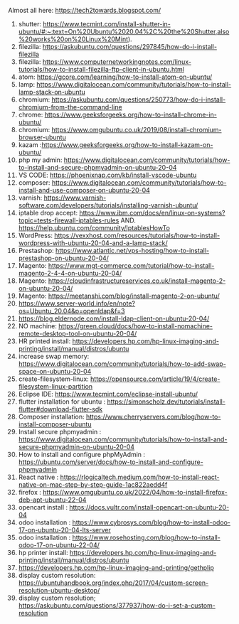 Almost all here:  https://tech2towards.blogspot.com/

1. shutter: https://www.tecmint.com/install-shutter-in-ubuntu/#:~:text=On%20Ubuntu%2020.04%2C%20the%20Shutter,also%20works%20on%20Linux%20Mint).
2. filezilla: https://askubuntu.com/questions/297845/how-do-i-install-filezilla
3. filezilla: https://www.computernetworkingnotes.com/linux-tutorials/how-to-install-filezilla-ftp-client-in-ubuntu.html
4. atom: https://gcore.com/learning/how-to-install-atom-on-ubuntu/
5. lamp: https://www.digitalocean.com/community/tutorials/how-to-install-lamp-stack-on-ubuntu
6. chromium: https://askubuntu.com/questions/250773/how-do-i-install-chromium-from-the-command-line
7. chrome: https://www.geeksforgeeks.org/how-to-install-chrome-in-ubuntu/
8. chromium: https://www.omgubuntu.co.uk/2019/08/install-chromium-browser-ubuntu
9. kazam :https://www.geeksforgeeks.org/how-to-install-kazam-on-ubuntu/
11. php my admin: https://www.digitalocean.com/community/tutorials/how-to-install-and-secure-phpmyadmin-on-ubuntu-20-04
12. VS CODE: https://phoenixnap.com/kb/install-vscode-ubuntu
13. composer: https://www.digitalocean.com/community/tutorials/how-to-install-and-use-composer-on-ubuntu-20-04
14. varnish: https://www.varnish-software.com/developers/tutorials/installing-varnish-ubuntu/
16. iptable drop accept: https://www.ibm.com/docs/en/linux-on-systems?topic=tests-firewall-iptables-rules
    AND.  https://help.ubuntu.com/community/IptablesHowTo
17. WordPress: https://vexxhost.com/resources/tutorials/how-to-install-wordpress-with-ubuntu-20-04-and-a-lamp-stack/
18. Prestashop:   https://www.atlantic.net/vps-hosting/how-to-install-prestashop-on-ubuntu-20-04/
19. Magento: https://www.mgt-commerce.com/tutorial/how-to-install-magento-2-4-4-on-ubuntu-20-04/
20. Magento: https://cloudinfrastructureservices.co.uk/install-magento-2-on-ubuntu-20-04/
21. Magento: https://meetanshi.com/blog/install-magento-2-on-ubuntu/
22. https://www.server-world.info/en/note?os=Ubuntu_20.04&p=openldap&f=3
23. https://blog.eldernode.com/install-ldap-client-on-ubuntu-20-04/
24. NO machine:  https://green.cloud/docs/how-to-install-nomachine-remote-desktop-tool-on-ubuntu-20-04/
25. HR printed install: https://developers.hp.com/hp-linux-imaging-and-printing/install/manual/distros/ubuntu
26. increase swap memory: https://www.digitalocean.com/community/tutorials/how-to-add-swap-space-on-ubuntu-20-04
27. create-filesystem-linux: https://opensource.com/article/19/4/create-filesystem-linux-partition
28. Eclipse IDE:  https://www.tecmint.com/eclipse-install-ubuntu/
29. flutter installation for ubuntu : https://simonscholz.dev/tutorials/install-flutter#download-flutter-sdk
30. Composer installation: https://www.cherryservers.com/blog/how-to-install-composer-ubuntu
31. Install secure phpmyadmin : https://www.digitalocean.com/community/tutorials/how-to-install-and-secure-phpmyadmin-on-ubuntu-20-04
32. How to install and configure phpMyAdmin : https://ubuntu.com/server/docs/how-to-install-and-configure-phpmyadmin
33. React native : https://rlogicaltech.medium.com/how-to-install-react-native-on-mac-step-by-step-guide-1ac822aedd4f
34. firefox : https://www.omgubuntu.co.uk/2022/04/how-to-install-firefox-deb-apt-ubuntu-22-04
35. opencart install : https://docs.vultr.com/install-opencart-on-ubuntu-20-04
36. odoo installation : https://www.cybrosys.com/blog/how-to-install-odoo-17-on-ubuntu-20-04-lts-server
37. odoo installation : https://www.rosehosting.com/blog/how-to-install-odoo-17-on-ubuntu-22-04/
38. hp printer install: https://developers.hp.com/hp-linux-imaging-and-printing/install/manual/distros/ubuntu
39. https://developers.hp.com/hp-linux-imaging-and-printing/gethplip
40. display custom resolution: https://ubuntuhandbook.org/index.php/2017/04/custom-screen-resolution-ubuntu-desktop/
41. display custom resolution; https://askubuntu.com/questions/377937/how-do-i-set-a-custom-resolution

